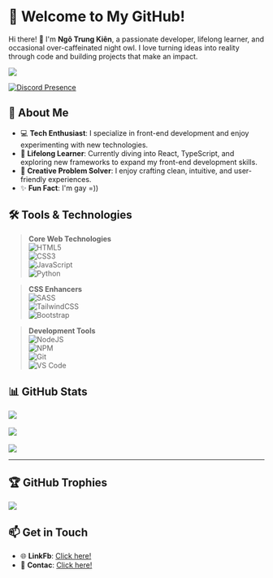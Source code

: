 # 🌟 Welcome to My GitHub!

Hi there! 👋 I'm **Ngô Trung Kiên**, a passionate developer, lifelong learner, and occasional over-caffeinated night owl. I love turning ideas into reality through code and building projects that make an impact.

[![](https://visitcount.itsvg.in/api?id=KimiZK-Dev&icon=0&color=8)](https://visitcount.itsvg.in)

[![Discord Presence](https://lanyard.cnrad.dev/api/913110942127095889?borderRadius=10px&idleMessage=Newbie%2C%20lazy%20and%20stupid%20%F0%9F%97%BF&theme=&animated=false&animatedDecoration=false&hideStatus=false&showDisplayName=true&hideDecoration=false)](https://discord.com/users/913110942127095889)

## 🚀 About Me
- 💻 **Tech Enthusiast**: I specialize in front-end development and enjoy experimenting with new technologies.
- 🌱 **Lifelong Learner**:  Currently diving into React, TypeScript, and exploring new frameworks to expand my front-end development skills.
- 🎨 **Creative Problem Solver**: I enjoy crafting clean, intuitive, and user-friendly experiences.
- ✨ **Fun Fact**: I'm gay =))


## 🛠️ Tools & Technologies
> **Core Web Technologies**  
> ![HTML5](https://img.shields.io/badge/html5-%23E34F26.svg?style=for-the-badge&logo=html5&logoColor=white)  
> ![CSS3](https://img.shields.io/badge/css3-%231572B6.svg?style=for-the-badge&logo=css3&logoColor=white)  
> ![JavaScript](https://img.shields.io/badge/javascript-%23323330.svg?style=for-the-badge&logo=javascript&logoColor=%23F7DF1E)  
> ![Python](https://img.shields.io/badge/python-%23FFFEFE.svg?style=for-the-badge&logo=python&logoColor=%234A89B8)

> **CSS Enhancers**  
> ![SASS](https://img.shields.io/badge/Sass-CC6699?style=for-the-badge&logo=sass&logoColor=white)  
> ![TailwindCSS](https://img.shields.io/badge/tailwindcss-%2338B2AC.svg?style=for-the-badge&logo=tailwind-css&logoColor=white)  
> ![Bootstrap](https://img.shields.io/badge/bootstrap-%23563D7C.svg?style=for-the-badge&logo=bootstrap&logoColor=white)

> **Development Tools**  
> ![NodeJS](https://img.shields.io/badge/node.js-6DA55F?style=for-the-badge&logo=node.js&logoColor=white)  
> ![NPM](https://img.shields.io/badge/npm-CB3837?style=for-the-badge&logo=npm&logoColor=white)  
> ![Git](https://img.shields.io/badge/git-F05032?style=for-the-badge&logo=git&logoColor=white)  
> ![VS Code](https://img.shields.io/badge/VS%20Code-0078D4?style=for-the-badge&logo=visual-studio-code&logoColor=white)


## 📊 GitHub Stats
![](https://github-readme-stats.vercel.app/api?username=ntkiendz&theme=omni&hide_border=false&include_all_commits=true&count_private=false)<br/>  
![](https://github-readme-streak-stats.herokuapp.com/?user=ntkiendz&theme=omni&hide_border=false)<br/>  
![](https://github-readme-stats.vercel.app/api/top-langs/?username=ntkiendz&theme=omni&hide_border=false&include_all_commits=true&count_private=false&layout=compact)

---

## 🏆 GitHub Trophies
![](https://github-trophies.vercel.app/?username=KimiZK-Dev&theme=onedark&no-frame=false&no-bg=false&margin-w=4)

## 📫 Get in Touch

-   🌐 **LinkFb**: [Click here!](https://www.facebook.com/share/1CZdVQrrjT/?mibextid=wwXIfr)
-   📧 **Contac**: [Click here!](tkien.noprocoder@gmail.com)
